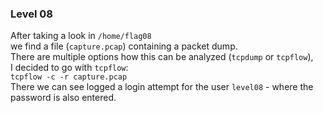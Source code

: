 ### Level 08
After taking a look in ```/home/flag08```        
we find a file (```capture.pcap```) containing a packet dump.  
There are multiple options how this can be analyzed (```tcpdump``` or ```tcpflow```),  
I decided to go with ```tcpflow```:  
```tcpflow -c -r capture.pcap```   
There we can see logged a login attempt for the user ```level08``` - where the password is also entered.

